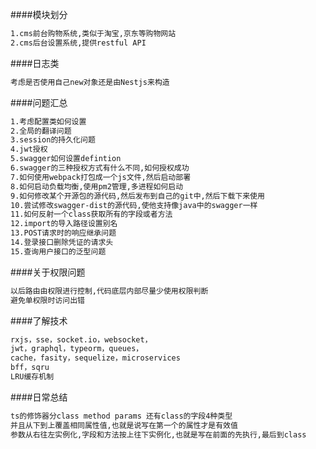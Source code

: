 ####模块划分
```bash
1.cms前台购物系统,类似于淘宝,京东等购物网站
2.cms后台设置系统,提供restful API
```
####日志类
```bash
考虑是否使用自己new对象还是由Nestjs来构造
```
####问题汇总
```bash
1.考虑配置类如何设置
2.全局的翻译问题
3.session的持久化问题
4.jwt授权
5.swagger如何设置defintion
6.swagger的三种授权方式有什么不同,如何授权成功
7.如何使用webpack打包成一个js文件,然后启动部署
8.如何启动负载均衡,使用pm2管理,多进程如何启动
9.如何修改某个开源包的源代码,然后发布到自己的git中,然后下载下来使用
10.尝试修改swagger-dist的源代码,使他支持像java中的swagger一样
11.如何反射一个class获取所有的字段或者方法
12.import的导入路径设置别名
13.POST请求时的响应继承问题
14.登录接口删除凭证的请求头
15.查询用户接口的泛型问题
```
####关于权限问题
```bash
以后路由由权限进行控制,代码底层内部尽量少使用权限判断
避免单权限时访问出错
```
####了解技术
```bash
rxjs，sse，socket.io，websocket，
jwt，graphql，typeorm，queues，
cache，fasity，sequelize，microservices
bff，sqru
LRU缓存机制
```
####日常总结
```bash
ts的修饰器分class method params 还有class的字段4种类型
并且从下到上覆盖相同属性值,也就是说写在第一个的属性才是有效值
参数从右往左实例化,字段和方法按上往下实例化,也就是写在前面的先执行,最后到class
```

